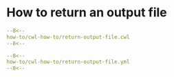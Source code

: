 # How to return an output file

```yaml linenums="1" hl_lines="15-17 64-67"
--8<--
how-to/cwl-how-to/return-output-file.cwl
--8<--
```

```yaml
--8<--
how-to/cwl-how-to/return-output-file.yml
--8<--
```